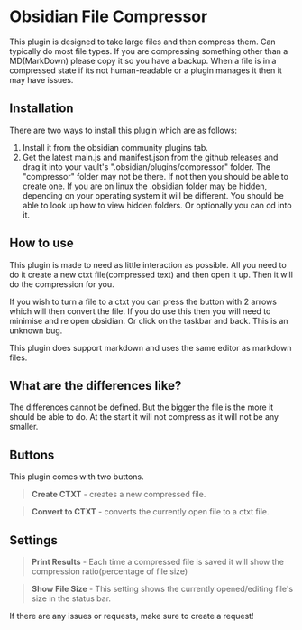 # Obsidian File Compressor

This plugin is designed to take large files and then compress them. Can typically do most file types. If you are compressing something other than a MD(MarkDown) please copy it so you have a backup. When a file is in a compressed state if its not human-readable or a plugin manages it then it may have issues.

## Installation
There are two ways to install this plugin which are as follows:
1. Install it from the obsidian community plugins tab.
2. Get the latest main.js and manifest.json from the github releases and drag it into your vault's ".obsidian/plugins/compressor" folder. The "compressor" folder may not be there. If not then you should be able to create one. If you are on linux the .obsidian folder may be hidden, depending on your operating system it will be different. You should be able to look up how to view hidden folders. Or optionally you can cd into it.

## How to use
This plugin is made to need as little interaction as possible. All you need to do it create a new ctxt file(compressed text) and then open it up. Then it will do the compression for you.

If you wish to turn a file to a ctxt you can press the button with 2 arrows which will then convert the file. If you do use this then you will need to minimise and re open obsidian. Or click on the taskbar and back. This is an unknown bug.

This plugin does support markdown and uses the same editor as markdown files.

## What are the differences like?
The differences cannot be defined. But the bigger the file is the more it should be able to do. At the start it will not compress as it will not be any smaller.

## Buttons
This plugin comes with two buttons.
> **Create CTXT** - creates a new compressed file.

> **Convert to CTXT** - converts the currently open file to a ctxt file.

## Settings
> **Print Results** - Each time a compressed file is saved it will show the compression ratio(percentage of file size)

> **Show File Size** - This setting shows the currently opened/editing file's size in the status bar.






If there are any issues or requests, make sure to create a request!